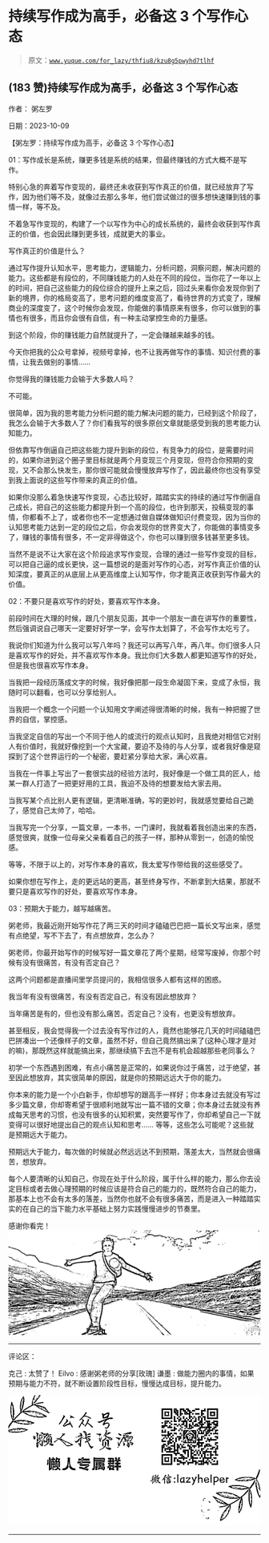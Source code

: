 # 持续写作成为高手，必备这 3 个写作心态

> 原文：[`www.yuque.com/for_lazy/thfiu8/kzu8g5pwyhd7tlhf`](https://www.yuque.com/for_lazy/thfiu8/kzu8g5pwyhd7tlhf)

## (183 赞)持续写作成为高手，必备这 3 个写作心态

作者： 粥左罗

日期：2023-10-09

【粥左罗：持续写作成为高手，必备这 3 个写作心态】

01：写作成长是系统，赚更多钱是系统的结果，但最终赚钱的方式大概不是写作。

特别心急的奔着写作变现的，最终还未收获到写作真正的价值，就已经放弃了写作，因为他们等不及，就像过去那么多年，他们尝试做过的很多想快速赚到钱的事情一样，等不及。

不着急写作变现的，构建了一个以写作为中心的成长系统的，最终会收获到写作真正的价值，也会因此赚到更多钱，成就更大的事业。

写作真正的价值是什么？

通过写作提升认知水平，思考能力，逻辑能力，分析问题，洞察问题，解决问题的能力。这些都是有段位的，不同赚钱能力的人处在不同的段位，当你花了一年以上的时间，把自己这些能力的段位综合的提升上来之后，回过头来看你会发现你到了新的境界，你的格局变高了，思考问题的维度变高了，看待世界的方式变了，理解商业的深度变了，这个时候你会发现，你能做的事情原来有很多，你可以做到的事情也有很多，而且你会很有自信，有一种主动掌控生命的力量感。

到这个阶段，你的赚钱能力自然就提升了，一定会赚越来越多的钱。

今天你把我的公众号拿掉，视频号拿掉，也不让我再做写作的事情、知识付费的事情，让我去做别的事情……

你觉得我的赚钱能力会输于大多数人吗？

不可能。

很简单，因为我的思考能力分析问题的能力解决问题的能力，已经到这个阶段了，我怎么会输于大多数人了？你们看我写的很多原创文章就能感受到我的思考能力认知能力。

但依靠写作倒逼自己把这些能力提升到新的段位，有竞争力的段位，是需要时间的，如果你进到这个圈子里目标就是两个月变现三个月变现，但符合你预期的变现，又不会那么快发生，那你很可能就会慢慢放弃写作了，因此最终你也没有享受到我上面说的这些写作带来的真正的价值。

如果你没那么着急快速写作变现，心态比较好，踏踏实实的持续的通过写作倒逼自己成长，把自己的这些能力都提升到一个高的段位，也许到那天，投稿变现的事情，你都看不上了，或者你也不一定想通过做自媒体做知识付费变现，因为当你的认知思考能力达到一定的段位之后，你会发现你的世界变大了，你能做的事情变多了，赚钱的事情有很多，不一定非得做这个，你也可以赚到很多钱甚至更多钱。

当然不是说不让大家在这个阶段追求写作变现，合理的通过一些写作变现的目标，可以把自己逼的成长更快，这一篇想说的是面对写作的心态，对写作真正价值的认知深度，要真正的从底层上从更高维度上认知写作，你才能真正收获到写作最大的价值。

02：不要只是喜欢写作的好处，要喜欢写作本身。

前段时间在大理的时候，跟几个朋友见面，其中一个朋友一直在讲写作的重要性，然后强调说自己哪天一定要好好学一学，会写作太划算了，不会写作太吃亏了。

我说你们知道为什么我可以写八年吗？我还可以再写八年，再八年。你们很多人只是喜欢写作的好处，并不喜欢写作本身。我比你们大多数人都更知道写作的好处，但是我也很喜欢写作本身。

当我把一段经历落成文字的时候，我好像把那一段生命凝固下来，变成了永恒，我随时可以翻看，也可以分享给别人。

当我把一个概念一个问题一个认知用文字阐述得很清晰的时候，我有一种把握了世界的自信，掌控感。

当我坚定自信的写出一个不同于他人的或流行的观点认知时，且我绝对相信它对别人有价值时，我就好像挖到一个大宝藏，要迫不及待的与人分享，或者我好像是窥探到了这个世界运行的一个秘密，要赶紧分享给大家，满心欢喜。

当我在一件事上写出了一套很实战的经验方法时，我好像是一个做工具的匠人，给某一群人打造了一把更好用的工具，我迫不及待的想要发给大家去用。

当我写某个点比别人更有逻辑，更清晰准确，写的更妙时，我就感觉要给自己跪了，感觉自己太帅了，哈哈。

当我写完一个分享，一篇文章，一本书，一门课时，我就看着我创造出来的东西，感觉很爽，就像一位母亲父亲看着自己的孩子一样，那种从零到一，创造的愉悦感。

等等，不限于以上的，对写作本身的喜欢，我太爱写作带给我的这些感受了。

如果你想在写作上，走的更远站的更高，甚至终身写作，不断拿到大结果，那就不要只是喜欢写作的好处，要喜欢写作本身。

03：预期大于能力，越写越痛苦。

粥老师，我最近刚开始写作花了两三天的时间才磕磕巴巴把一篇长文写出来，感觉有点绝望，写不下去了，有点想放弃，怎么办？

粥老师，你最开始写作的时候写好一篇文章花了两个星期，经常写废掉，你那个时候有没有很痛苦，有没有否定自己？

这两个问题都是直播间里学员提问的，我相信很多人都有这样的困惑。

我当年有没有很痛苦，有没有否定自己，有没有因此想放弃？

当年痛苦是有的，但也没有那么痛苦。否定自己？没有，也更没有想放弃。

甚至相反，我会觉得我一个过去没有写作过的人，竟然也能够花几天的时间磕磕巴巴拼凑出一个还像样子的文章，虽然不好，但自己竟然搞出来了(这种心理才是对的嘛)，那既然这样就能搞出来，那继续搞下去岂不是有机会超越那些老同事么？

初学一个东西遇到困难，有点小痛苦是正常的，如果说你过于痛苦，过于绝望，甚至因此想放弃，其实很简单的原因，就是你的预期远远大于你的能力。

你本来的能力是一个小白新手，你却想写的跟高手一样好；你本身过去就没有写过多少篇文章，你却寄希望于很顺利地就写出一篇不错的文章；你本身过去就没有养成每天思考的习惯，也没有很多的认知积累，突然要写作了，你却希望自己一下就变得可以很好地提出自己的观点认知和思考…… 等等，这些怎么可能呢？这些就是预期远大于能力。

预期远大于能力，每次做的时候就必然远远达不到预期，落差太大，当然就会很痛苦，想放弃。

每个人要清晰的认知自己，你现在处于什么阶段，属于什么样的能力，那么你去设定目标或者去做心理预期的时候应该是符合自己的能力的，既然符合自己的能力，那基本上也不会有太多的落差，当然你也就不会有很多痛苦，而是进入一种踏踏实实的在自己的当下能力水平基础上努力实践慢慢进步的节奏里。

感谢你看完！![](img/b4110c35949bb561bdfe676bccbf0c5f.png)

* * *

评论区：

克己 : 太赞了！
Eilvo : 感谢粥老师的分享[玫瑰]
谦墨 : 做能力圈内的事情，如果预期与能力不符，就不断设置阶段性目标，慢慢达成目标，提升能力。

![](img/1c37d505930596d12a88ab23e11aa07a.png)

* * *